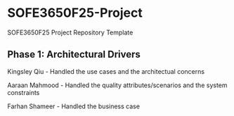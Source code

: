 # SOFE3650F25-Project
SOFE3650F25 Project Repository Template

Phase 1: Architectural Drivers
---
Kingsley Qiu - Handled the use cases and the architectual concerns

Aaraan Mahmood - Handled the quality attributes/scenarios and the system constraints

Farhan Shameer - Handled the business case
